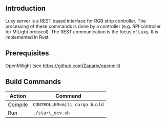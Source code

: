 ## Introduction
Luxy server is a REST based interface for RGB strip controller. The processing of these commands is done by a controller (e.g. RPI controller for MiLight protocol). The REST communication is the focus of Luxy. It is implemented in Rust.

## Prerequisites
OpenMilight (see https://github.com/Zaparix/openmili)

## Build Commands
| Action  | Command                      |
|---------|------------------------------|
| Compile | `CONTROLLER=mili cargo build` |
| Run     | `./start_dev.sh`             |

